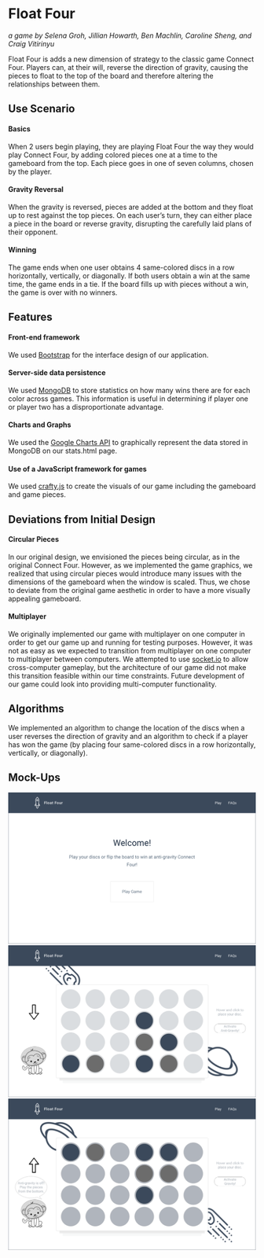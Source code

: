 # Float Four
*a game by Selena Groh, Jillian Howarth, Ben Machlin, Caroline Sheng, and Craig Vitirinyu*

Float Four is adds a new dimension of strategy to the classic game Connect Four. Players can, at their will, reverse the direction of gravity, causing the pieces to float to the top of the board and therefore altering the relationships between them.

## Use Scenario
#### Basics
When 2 users begin playing, they are playing Float Four the way they would play Connect Four, by adding colored pieces one at a time to the gameboard from the top. Each piece goes in one of seven columns, chosen by the player.
#### Gravity Reversal
When the gravity is reversed, pieces are added at the bottom and they float up to rest against the top pieces. On each user’s turn, they can either place a piece in the board or reverse gravity, disrupting the carefully laid plans of their opponent.
#### Winning
The game ends when one user obtains 4 same-colored discs in a row horizontally, vertically, or diagonally. If both users obtain a win at the same time, the game ends in a tie. If the board fills up with pieces without a win, the game is over with no winners.

## Features
#### Front-end framework
We used [Bootstrap](http://getbootstrap.com/) for the interface design of our application.

#### Server-side data persistence
We used [MongoDB](https://www.mongodb.com/) to store statistics on how many wins there are for each color across games. This information is useful in determining if player one or player two has a disproportionate advantage.

#### Charts and Graphs
We used the [Google Charts API](https://developers.google.com/chart/) to graphically represent the data stored in MongoDB on our stats.html page.
#### Use of a JavaScript framework for games
We used [crafty.js](http://craftyjs.com/) to create the visuals of our game including the gameboard and game pieces.

## Deviations from Initial Design
#### Circular Pieces
In our original design, we envisioned the pieces being circular, as in the original Connect Four. However, as we implemented the game graphics, we realized that using circular pieces would introduce many issues with the dimensions of the gameboard when the window is scaled. Thus, we chose to deviate from the original game aesthetic in order to have a more visually appealing gameboard.

#### Multiplayer
We originally implemented our game with multiplayer on one computer in order to get our game up and running for testing purposes. However, it was not as easy as we expected to transition from multiplayer on one computer to multiplayer between computers. We attempted to use [socket.io](https://socket.io/) to allow cross-computer gameplay, but the architecture of our game did not make this transition feasible within our time constraints. Future development of our game could look into providing multi-computer functionality.

## Algorithms
We implemented an algorithm to change the location of the discs when a user reverses the direction of gravity and an algorithm to check if a player has won the game (by placing four same-colored discs in a row horizontally, vertically, or diagonally).

## Mock-Ups
![Home page](docs/mockups/Home.png)
![Game instructions page](docs/mockups/Gravity.png)
![Game page](docs/mockups/Anti-Gravity.png)